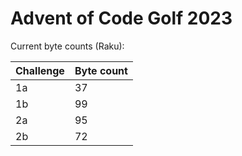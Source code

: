 # Advent of Code Golf 2023

Current byte counts (Raku):

| Challenge  | Byte count  |
|---|---|
| 1a  | 37  |
| 1b  | 99  |
| 2a  | 95  |
| 2b  | 72  |